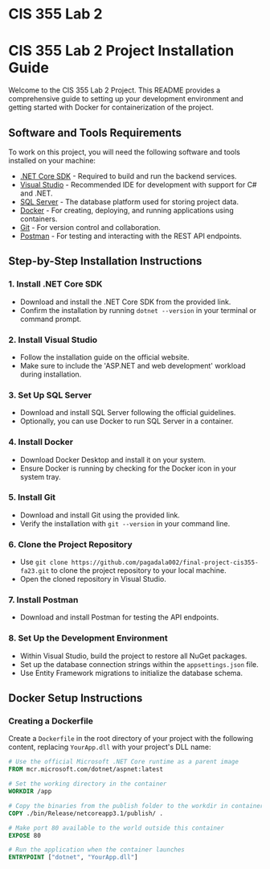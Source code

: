 # CIS 355 Lab 2 

# CIS 355 Lab 2 Project Installation Guide

Welcome to the CIS 355 Lab 2 Project. This README provides a comprehensive guide to setting up your development environment and getting started with Docker for containerization of the project.

## Software and Tools Requirements

To work on this project, you will need the following software and tools installed on your machine:

- [.NET Core SDK](https://dotnet.microsoft.com/download) - Required to build and run the backend services.
- [Visual Studio](https://visualstudio.microsoft.com/downloads/) - Recommended IDE for development with support for C# and .NET.
- [SQL Server](https://www.microsoft.com/en-us/sql-server/sql-server-downloads) - The database platform used for storing project data.
- [Docker](https://www.docker.com/products/docker-desktop) - For creating, deploying, and running applications using containers.
- [Git](https://git-scm.com/downloads) - For version control and collaboration.
- [Postman](https://www.postman.com/downloads/) - For testing and interacting with the REST API endpoints.

## Step-by-Step Installation Instructions

### 1. Install .NET Core SDK
   - Download and install the .NET Core SDK from the provided link.
   - Confirm the installation by running `dotnet --version` in your terminal or command prompt.

### 2. Install Visual Studio
   - Follow the installation guide on the official website.
   - Make sure to include the 'ASP.NET and web development' workload during installation.

### 3. Set Up SQL Server
   - Download and install SQL Server following the official guidelines.
   - Optionally, you can use Docker to run SQL Server in a container.

### 4. Install Docker
   - Download Docker Desktop and install it on your system.
   - Ensure Docker is running by checking for the Docker icon in your system tray.

### 5. Install Git
   - Download and install Git using the provided link.
   - Verify the installation with `git --version` in your command line.

### 6. Clone the Project Repository
   - Use `git clone https://github.com/pagadala002/final-project-cis355-fa23.git` to clone the project repository to your local machine.
   - Open the cloned repository in Visual Studio.

### 7. Install Postman
   - Download and install Postman for testing the API endpoints.

### 8. Set Up the Development Environment
   - Within Visual Studio, build the project to restore all NuGet packages.
   - Set up the database connection strings within the `appsettings.json` file.
   - Use Entity Framework migrations to initialize the database schema.

## Docker Setup Instructions

### Creating a Dockerfile

Create a `Dockerfile` in the root directory of your project with the following content, replacing `YourApp.dll` with your project's DLL name:

```Dockerfile
# Use the official Microsoft .NET Core runtime as a parent image
FROM mcr.microsoft.com/dotnet/aspnet:latest

# Set the working directory in the container
WORKDIR /app

# Copy the binaries from the publish folder to the workdir in container
COPY ./bin/Release/netcoreapp3.1/publish/ .

# Make port 80 available to the world outside this container
EXPOSE 80

# Run the application when the container launches
ENTRYPOINT ["dotnet", "YourApp.dll"]
